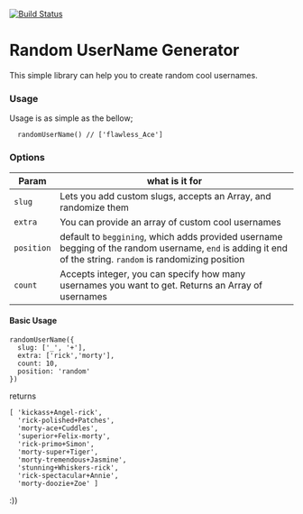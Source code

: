 [![Build Status](https://travis-ci.org/cryptoPickle/randomizeusername.svg?branch=build)](https://travis-ci.org/cryptoPickle/randomizeusername)


# Random UserName Generator

This simple library can help you to create random cool usernames.


### Usage
Usage is as simple as the bellow;
```
  randomUserName() // ['flawless_Ace']
```

### Options



| Param  | what is it for |
| ------------- | ------------- |
| `slug`  | Lets you add custom slugs, accepts an Array, and randomize them  |
| `extra`  | You can provide an array of custom cool usernames  |
|`position`| default to `beggining`, which adds provided username begging of the random username, `end` is adding it end of the string. `random` is randomizing position |
|`count`| Accepts integer, you can specify how many usernames you want to get. Returns an Array of usernames |


#### Basic Usage
```
randomUserName({
  slug: ['_', '+'],
  extra: ['rick','morty'],
  count: 10,
  position: 'random'
}) 
```
returns 
```
​​​​​[ 'kickass+Angel-rick',​​​​​
​​​​​  'rick-polished+Patches',​​​​​
​​​​​  'morty-ace+Cuddles',​​​​​
​​​​​  'superior+Felix-morty',​​​​​
​​​​​  'rick-primo+Simon',​​​​​
​​​​​  'morty-super+Tiger',​​​​​
​​​​​  'morty-tremendous+Jasmine',​​​​​
​​​​​  'stunning+Whiskers-rick',​​​​​
​​​​​  'rick-spectacular+Annie',​​​​​
​​​​​  'morty-doozie+Zoe' ]​​​​​
```

:))